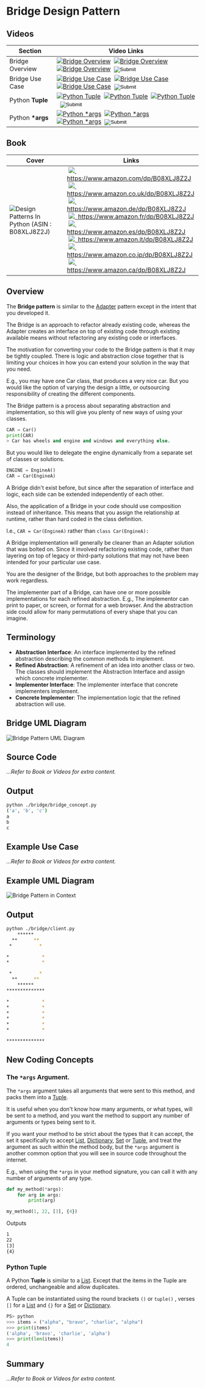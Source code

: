 # Bridge Design Pattern

## Videos

| Section         | Video Links                                                                                                                                                                                                                                                                                                                                                                                                                                                                                                                                                                                   |
|-----------------|-----------------------------------------------------------------------------------------------------------------------------------------------------------------------------------------------------------------------------------------------------------------------------------------------------------------------------------------------------------------------------------------------------------------------------------------------------------------------------------------------------------------------------------------------------------------------------------------------|
| Bridge Overview | <a id="udemyVideoLink" href="https://www.udemy.com/course/design-patterns-in-python/learn/lecture/25451260/?referralCode=7493DBBBF97FF2B0D24D" target="_blank" title="Bridge Overview"><img src="/img/udemy_btn_sm.gif" alt="Bridge Overview"/></a>&nbsp; <a id="ytVideoLink" href="https://youtu.be/aCpZI9nfO-E&list=PLKWUX7aMnlEJzRvCXnwFEdk_WJDNjMDOo" target="_blank" title="Bridge Overview"><img src="/img/yt_btn_sm.gif" alt="Bridge Overview"/></a>&nbsp; <a id="skillShareVideoLink" href="https://skl.sh/34SM2Xg" target="_blank" title="Bridge Overview"><img src="/img/skillshare_btn_sm.gif" alt="Bridge Overview"/></a>&nbsp; <a id="sbcodeVideoLink" href="#"><input type="image" src="/img/sbcode_btn_sm.gif" onclick="selectVideoId()"></a>|
| Bridge Use Case | <a id="udemyVideoLink" href="https://www.udemy.com/course/design-patterns-in-python/learn/lecture/25451262/?referralCode=7493DBBBF97FF2B0D24D" target="_blank" title="Bridge Use Case"><img src="/img/udemy_btn_sm.gif" alt="Bridge Use Case"/></a>&nbsp; <a id="ytVideoLink" href="https://youtu.be/E7T09yfROQ4&list=PLKWUX7aMnlEJzRvCXnwFEdk_WJDNjMDOo" target="_blank" title="Bridge Use Case"><img src="/img/yt_btn_sm.gif" alt="Bridge Use Case"/></a>&nbsp; <a id="skillShareVideoLink" href="https://skl.sh/34SM2Xg" target="_blank" title="Bridge Use Case"><img src="/img/skillshare_btn_sm.gif" alt="Bridge Use Case"/></a>&nbsp; <a id="sbcodeVideoLink" href="#"><input type="image" src="/img/sbcode_btn_sm.gif" onclick="selectVideoId()"></a>|
| Python **Tuple** | <a id="udemyVideoLink" href="https://www.udemy.com/course/design-patterns-in-python/learn/lecture/25473560/?referralCode=7493DBBBF97FF2B0D24D" target="_blank" title="Python Tuple"><img src="/img/udemy_btn_sm.gif" alt="Python Tuple"/></a>&nbsp; <a id="ytVideoLink" href="https://youtu.be/pwjsBmQOyXU&list=PLKWUX7aMnlEJzRvCXnwFEdk_WJDNjMDOo" target="_blank" title="Python Tuple"><img src="/img/yt_btn_sm.gif" alt="Python Tuple"/></a>&nbsp; <a id="skillShareVideoLink" href="https://skl.sh/34SM2Xg" target="_blank" title="Python Tuple"><img src="/img/skillshare_btn_sm.gif" alt="Python Tuple"/></a>&nbsp; <a id="sbcodeVideoLink" href="#"><input type="image" src="/img/sbcode_btn_sm.gif" onclick="selectVideoId()"></a>|
| Python **\*args** | <a id="udemyVideoLink" href="https://www.udemy.com/course/design-patterns-in-python/learn/lecture/25473568/?referralCode=7493DBBBF97FF2B0D24D" target="_blank" title="Python *args"><img src="/img/udemy_btn_sm.gif" alt="Python *args"/></a>&nbsp; <a id="ytVideoLink" href="https://youtu.be/0I-dglm0aNQ&list=PLKWUX7aMnlEJzRvCXnwFEdk_WJDNjMDOo" target="_blank" title="Python *args"><img src="/img/yt_btn_sm.gif" alt="Python *args"/></a>&nbsp; <a id="skillShareVideoLink" href="https://skl.sh/34SM2Xg" target="_blank" title="Python *args"><img src="/img/skillshare_btn_sm.gif" alt="Python *args"/></a>&nbsp; <a id="sbcodeVideoLink" href="#"><input type="image" src="/img/sbcode_btn_sm.gif" onclick="selectVideoId()"></a>|

## Book 

Cover | Links
-|-
![Design Patterns In Python (ASIN : B08XLJ8Z2J)](/img/design_patterns_in_python_book_125x178.jpg) | &nbsp;<a href="https://www.amazon.com/dp/B08XLJ8Z2J"><img src="/img/flag_us.gif">&nbsp; https://www.amazon.com/dp/B08XLJ8Z2J</a><br/>&nbsp;<a href="https://www.amazon.co.uk/dp/B08XLJ8Z2J"><img src="/img/flag_uk.gif">&nbsp; https://www.amazon.co.uk/dp/B08XLJ8Z2J</a><br/>&nbsp;<a href="https://www.amazon.de/dp/B08XLJ8Z2J"><img src="/img/flag_de.gif">&nbsp; https://www.amazon.de/dp/B08XLJ8Z2J</a><br/>&nbsp;<a href="https://www.amazon.fr/dp/B08XLJ8Z2J"><img src="/img/flag_fr.gif">&nbsp; https://www.amazon.fr/dp/B08XLJ8Z2J</a><br/>&nbsp;<a href="https://www.amazon.es/dp/B08XLJ8Z2J"><img src="/img/flag_es.gif">&nbsp; https://www.amazon.es/dp/B08XLJ8Z2J</a><br/>&nbsp;<a href="https://www.amazon.it/dp/B08XLJ8Z2J"><img src="/img/flag_it.gif">&nbsp; https://www.amazon.it/dp/B08XLJ8Z2J</a><br/>&nbsp;<a href="https://www.amazon.co.jp/dp/B08XLJ8Z2J"><img src="/img/flag_jp.gif">&nbsp; https://www.amazon.co.jp/dp/B08XLJ8Z2J</a><br/>&nbsp;<a href="https://www.amazon.ca/dp/B08XLJ8Z2J"><img src="/img/flag_ca.gif">&nbsp; https://www.amazon.ca/dp/B08XLJ8Z2J</a>

## Overview

The **Bridge pattern** is similar to the [Adapter](/adapter) pattern except in the intent that you developed it. 

The Bridge is an approach to refactor already existing code, whereas the Adapter creates an interface on top of existing code through existing available means without refactoring any existing code or interfaces.

The motivation for converting your code to the Bridge pattern is that it may be tightly coupled. There is logic and abstraction close together that is limiting your choices in how you can extend your solution in the way that you need.

E.g., you may have one Car class, that produces a very nice car. But you would like the option of varying the design a little, or outsourcing responsibility of creating the different components.

The Bridge pattern is a process about separating abstraction and implementation, so this will give you plenty of new ways of using your classes.

``` python
CAR = Car()
print(CAR)
> Car has wheels and engine and windows and everything else. 
```

But you would like to delegate the engine dynamically from a separate set of classes or solutions.

``` python
ENGINE = EngineA()
CAR = Car(EngineA)
```

A Bridge didn't exist before, but since after the separation of interface and logic, each side can be extended independently of each other.

Also, the application of a Bridge in your code should use composition instead of inheritance. This means that you assign the relationship at runtime, rather than hard coded in the class definition.

I.e., `CAR = Car(EngineA)` rather than `class Car(EngineA):`

A Bridge implementation will generally be cleaner than an Adapter solution that was bolted on. Since it involved refactoring existing code, rather than layering on top of legacy or third-party solutions that may not have been intended for your particular use case.

You are the designer of the Bridge, but both approaches to the problem may work regardless.

The implementer part of a Bridge, can have one or more possible implementations for each refined abstraction. E.g., The implementor can print to paper, or screen, or format for a web browser. And the abstraction side could allow for many permutations of every shape that you can imagine.

## Terminology

* **Abstraction Interface**: An interface implemented by the refined abstraction describing the common methods to implement.
* **Refined Abstraction**: A refinement of an idea into another class or two. The classes should implement the Abstraction Interface and assign which concrete implementer.
* **Implementer Interface**: The implementer interface that concrete implementers implement.
* **Concrete Implementer**: The implementation logic that the refined abstraction will use.

## Bridge UML Diagram

![Bridge Pattern UML Diagram](/img/bridge_concept.svg)

## Source Code

*...Refer to Book or Videos for extra content.*

<!-- In the concept demonstration code, imagine that the classes were tightly coupled. The concrete class would print out some text to the console.

After abstracting the class along a common ground, it is now more versatile. The implementation and has been separated from the abstraction and now it can print out the same text in two different ways.

The befit now is that each refined abstraction and implementer can now be worked on independently without affecting the other implementations. -->

## Output

``` bash
python ./bridge/bridge_concept.py
('a', 'b', 'c')
a
b
c
```

## Example Use Case

*...Refer to Book or Videos for extra content.*

<!-- In this example, I draw a square and a circle. Both of these can be categorized as shapes.

The shape is set up as the abstraction interface. The refined abstractions, `Square` and `Circle` , implement the `IShape` interface.

When the Square and Circle objects are created, they are also assigned their appropriate implementers being `SquareImplementer` and `CircleImplementer` .

When each shape's `draw` method is called, the equivalent method within their implementer is called.

The Square and Circle are bridged and each implementer and abstraction can be worked on independently. -->

## Example UML Diagram

![Bridge Pattern in Context](/img/bridge_example.svg)

## Output

``` bash
python ./bridge/client.py
    ******
  **      **
 *          *

*            *
*            *

 *          *
  **      **
    ******
**************

*            *
*            *
*            *
*            *
*            *
*            *

**************
```

## New Coding Concepts

### The `*args` Argument. 

The `*args` argument takes all arguments that were sent to this method, and packs them into a [Tuple](#python-tuple).

It is useful when you don't know how many arguments, or what types, will be sent to a method, and you want the method to support any number of arguments or types being sent to it. 

If you want your method to be strict about the types that it can accept, the set it specifically to accept [List](/builder#python-list), [Dictionary](/singleton#python-dictionary), [Set](/observer#python-set) or [Tuple](#python-tuple), and treat the argument as such within the method body, but the `*args` argument is another common option that you will see in source code throughout the internet.

E.g., when using the `*args` in your method signature, you can call it with any number of arguments of any type.

``` python
def my_method(*args):
    for arg in args:
        print(arg)

my_method(1, 22, [3], {4})
```

Outputs

``` bash
1
22
[3]
{4}
```

### Python Tuple

A Python **Tuple** is similar to a [List](/builder#python-list). Except that the items in the Tuple are ordered, unchangeable and allow duplicates.

A Tuple can be instantiated using the round brackets `()` or `tuple()` , verses `[]` for a [List](/builder#python-list) and `{}` for a [Set](/observer#python-set) or [Dictionary](/singleton#python-dictionary).

``` python
PS> python
>>> items = ("alpha", "bravo", "charlie", "alpha")
>>> print(items)
('alpha', 'bravo', 'charlie', 'alpha')
>>> print(len(items))
4
```

## Summary

*...Refer to Book or Videos for extra content.*